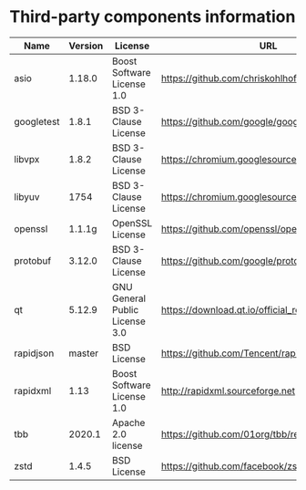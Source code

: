 Third-party components information
==================================

| Name       | Version | License                        | URL                                              |
|------------|---------|--------------------------------|--------------------------------------------------|
| asio       | 1.18.0  | Boost Software License 1.0     | https://github.com/chriskohlhoff/asio/releases   |
| googletest | 1.8.1   | BSD 3-Clause License           | https://github.com/google/googletest/releases    |
| libvpx     | 1.8.2   | BSD 3-Clause License           | https://chromium.googlesource.com/webm/libvpx    |
| libyuv     | 1754    | BSD 3-Clause License           | https://chromium.googlesource.com/libyuv/libyuv  |
| openssl    | 1.1.1g  | OpenSSL License                | https://github.com/openssl/openssl/releases      |
| protobuf   | 3.12.0  | BSD 3-Clause License           | https://github.com/google/protobuf/releases      |
| qt         | 5.12.9  | GNU General Public License 3.0 | https://download.qt.io/official_releases/qt/5.12 |
| rapidjson  | master  | BSD License                    | https://github.com/Tencent/rapidjson/releases    |
| rapidxml   | 1.13    | Boost Software License 1.0     | http://rapidxml.sourceforge.net                  |
| tbb        | 2020.1  | Apache 2.0 license             | https://github.com/01org/tbb/releases            |
| zstd       | 1.4.5   | BSD License                    | https://github.com/facebook/zstd/releases        |
